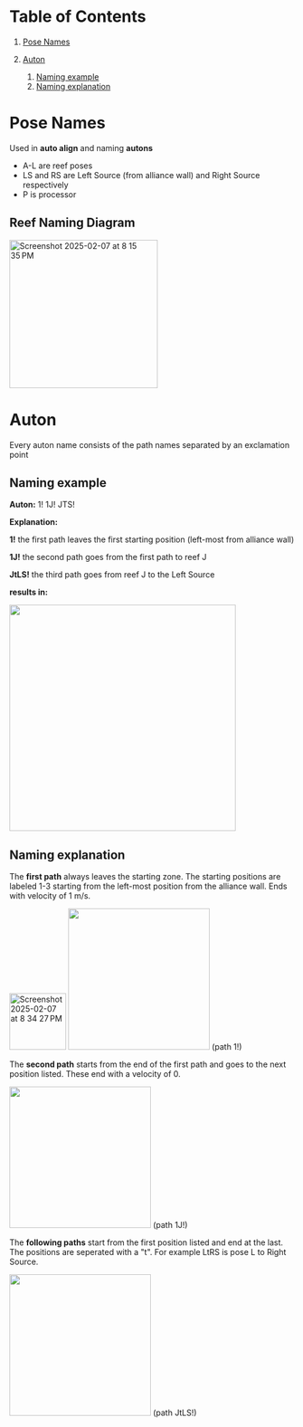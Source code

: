 # Table of Contents

1. [Pose Names](#pose-names)
2. [Auton](#auton)

   
    1. [Naming example](#naming-example)
    2. [Naming explanation](#naming-explanation)
       

# Pose Names 


Used in **auto align** and naming **autons**


- A-L are reef poses
- LS and RS are Left Source (from alliance wall)  and Right Source respectively
- P is processor

  
## Reef Naming Diagram



<img width="262" alt="Screenshot 2025-02-07 at 8 15 35 PM" src="https://github.com/user-attachments/assets/2f59b383-8e66-4062-a129-31e69f7fe6b3" />


# Auton 
Every auton name consists of the path names separated by an exclamation point


## Naming example 
**Auton:** 1! 1J! JTS!

**Explanation:**<a id="section_id"></a>

**1!** the first path leaves the first starting position (left-most from alliance wall)


**1J!** the second path goes from the first path to reef J


**JtLS!** the third path goes from reef J to the Left Source 

**results in:** 

<img width="400" src ="https://github.com/user-attachments/assets/a762738d-5ce7-4dd8-92ae-60dabd413042"/>


## Naming explanation 


The **first path** always leaves the starting zone. The starting positions are labeled 1-3 starting from the left-most position from the alliance wall. Ends with velocity of 1 m/s.


<img width="100" alt="Screenshot 2025-02-07 at 8 34 27 PM" src="https://github.com/user-attachments/assets/df266e97-971f-464a-9452-caf26d9d7718" />
<img width= "250" src = "https://github.com/user-attachments/assets/d633ae7e-2277-4dba-a05a-a0a45abb18f7"/> (path 1!) 


The **second path** starts from the end of the first path and goes to the next position listed. These end with a velocity of 0. 


<img width = "250" src ="https://github.com/user-attachments/assets/c1163390-53f9-41c9-a466-11bb1e2a7194"/> (path 1J!)



The **following paths** start from the first position listed and end at the last. The positions are seperated with a "t". For example LtRS is pose L to Right Source. 


<img width = "250" src="https://github.com/user-attachments/assets/21595538-5714-4bbe-8fd0-a374f7cc71d1" /> (path JtLS!)


